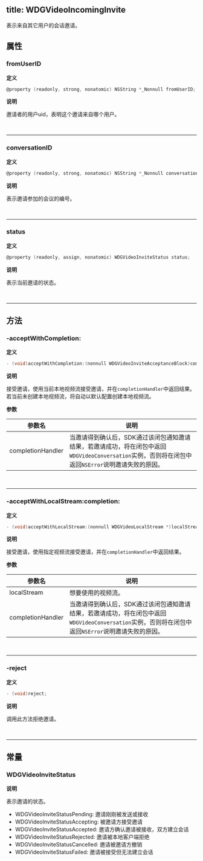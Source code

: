 title: WDGVideoIncomingInvite
---

表示来自其它用户的会话邀请。

## 属性

### fromUserID

**定义**

```objectivec
@property (readonly, strong, nonatomic) NSString *_Nonnull fromUserID;
```

**说明**

邀请者的用户uid，表明这个邀请来自哪个用户。

</br>

---

### conversationID

**定义**

```objectivec
@property (readonly, strong, nonatomic) NSString *_Nonnull conversationID;
```

**说明**

表示邀请参加的会议的编号。

</br>

---

### status

**定义**

```objectivec
@property (readonly, assign, nonatomic) WDGVideoInviteStatus status;
```

**说明**

表示当前邀请的状态。

</br>

---

## 方法

### -acceptWithCompletion:

**定义**

```objectivec
- (void)acceptWithCompletion:(nonnull WDGVideoInviteAcceptanceBlock)completionHandler;
```

**说明**

接受邀请，使用当前本地视频流接受邀请，并在`completionHandler`中返回结果。若当前未创建本地视频流，将自动以默认配置创建本地视频流。

**参数**

 参数名 | 说明 
---|---
completionHandler|当邀请得到确认后，SDK通过该闭包通知邀请结果，若邀请成功，将在闭包中返回`WDGVideoConversation`实例，否则将在闭包中返回`NSError`说明邀请失败的原因。

</br>

---

### -acceptWithLocalStream:completion:

**定义**

```objectivec
- (void)acceptWithLocalStream:(nonnull WDGVideoLocalStream *)localStreamcompletion:(nonnull WDGVideoInviteAcceptanceBlock)completionHandler;
```

**说明**

接受邀请，使用指定视频流接受邀请，并在`completionHandler`中返回结果。

**参数**

 参数名 | 说明 
---|---
localStream|想要使用的视频流。 
completionHandler|当邀请得到确认后，SDK通过该闭包通知邀请结果，若邀请成功，将在闭包中返回`WDGVideoConversation`实例，否则将在闭包中返回`NSError`说明邀请失败的原因。

</br>

---

### -reject

**定义**

```objectivec
- (void)reject;
```

**说明**

调用此方法拒绝邀请。

</br>

---

## 常量

### WDGVideoInviteStatus

**说明**

表示邀请的状态。

- WDGVideoInviteStatusPending: 邀请刚刚被发送或接收
- WDGVideoInviteStatusAccepting: 被邀请方接受邀请
- WDGVideoInviteStatusAccepted: 邀请方确认邀请被接收，双方建立会话
- WDGVideoInviteStatusRejected: 邀请被本地客户端拒绝
- WDGVideoInviteStatusCancelled: 邀请被邀请方撤销
- WDGVideoInviteStatusFailed: 邀请被接受但无法建立会话
